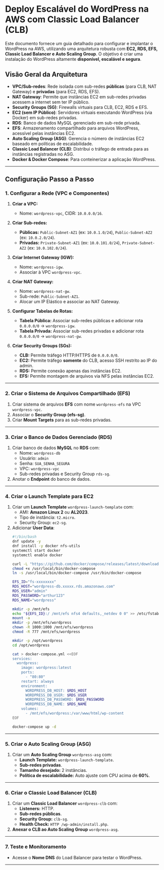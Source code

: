 # Deploy Escalável do WordPress na AWS com Classic Load Balancer (CLB)

Este documento fornece um guia detalhado para configurar e implantar o WordPress na AWS, utilizando uma arquitetura robusta com **EC2, RDS, EFS, Classic Load Balancer e Auto Scaling Group**. O objetivo é criar uma instalação do WordPress altamente **disponível, escalável e segura**.

## Visão Geral da Arquitetura

- **VPC/Sub-redes**: Rede isolada com sub-redes **públicas** (para CLB, NAT Gateway) e **privadas** (para EC2, RDS, EFS).
- **NAT Gateway**: Permite que instâncias EC2 em sub-redes privadas acessem a internet sem ter IP público.
- **Security Groups (SG)**: Firewalls virtuais para CLB, EC2, RDS e EFS.
- **EC2 (sem IP Público)**: Servidores virtuais executando WordPress (via Docker) em sub-redes privadas.
- **RDS**: Banco de dados MySQL gerenciado em sub-rede privada.
- **EFS**: Armazenamento compartilhado para arquivos WordPress, acessível pelas instâncias EC2.
- **Auto Scaling Group (ASG)**: Gerencia o número de instâncias EC2 baseado em políticas de escalabilidade.
- **Classic Load Balancer (CLB)**: Distribui o tráfego de entrada para as instâncias registradas no ASG.
- **Docker & Docker Compose**: Para conteinerizar a aplicação WordPress.

---

## Configuração Passo a Passo

### 1. Configurar a Rede (VPC e Componentes)

1. **Criar a VPC:**
   - Nome: `wordpress-vpc`, CIDR: `10.0.0.0/16`.

2. **Criar Sub-redes:**
   - **Públicas:** `Public-Subnet-AZ1` (ex: `10.0.1.0/24`), `Public-Subnet-AZ2` (ex: `10.0.2.0/24`).
   - **Privadas:** `Private-Subnet-AZ1` (ex: `10.0.101.0/24`), `Private-Subnet-AZ2` (ex: `10.0.102.0/24`).

3. **Criar Internet Gateway (IGW):**
   - Nome: `wordpress-igw`.
   - Associar à VPC `wordpress-vpc`.

4. **Criar NAT Gateway:**
   - Nome: `wordpress-nat-gw`.
   - Sub-rede: `Public-Subnet-AZ1`.
   - Alocar um IP Elástico e associar ao NAT Gateway.

5. **Configurar Tabelas de Rotas:**
   - **Tabela Pública:** Associar sub-redes públicas e adicionar rota `0.0.0.0/0` -> `wordpress-igw`.
   - **Tabela Privada:** Associar sub-redes privadas e adicionar rota `0.0.0.0/0` -> `wordpress-nat-gw`.

6. **Criar Security Groups (SGs):**
   - **CLB:** Permite tráfego HTTP/HTTPS de `0.0.0.0/0`.
   - **EC2:** Permite tráfego **somente** do CLB, acesso SSH restrito ao IP do admin.
   - **RDS:** Permite conexão apenas das instâncias EC2.
   - **EFS:** Permite montagem de arquivos via NFS pelas instâncias EC2.

---

### 2. Criar o Sistema de Arquivos Compartilhado (EFS)

1. Criar sistema de arquivos **EFS** com nome `wordpress-efs` na VPC `wordpress-vpc`.
2. Associar o **Security Group (efs-sg)**.
3. Criar **Mount Targets** para as sub-redes privadas.

---

### 3. Criar o Banco de Dados Gerenciado (RDS)

1. Criar banco de dados **MySQL** no **RDS** com:
   - Nome: `wordpress-db`
   - Usuário: `admin`
   - Senha: `SUA_SENHA_SEGURA`
   - VPC: `wordpress-vpc`
   - Sub-redes privadas e Security Group `rds-sg`.
2. Anotar o **Endpoint** do banco de dados.

---

### 4. Criar o Launch Template para EC2

1. Criar um **Launch Template** `wordpress-launch-template` com:
   - AMI: **Amazon Linux 2** ou **AL2023**.
   - Tipo de instância: `t2.micro`.
   - Security Group: `ec2-sg`.
2. Adicionar **User Data**:
   ```bash
   #!/bin/bash
   dnf update -y
   dnf install -y docker nfs-utils
   systemctl start docker
   systemctl enable docker
   
   curl -L "https://github.com/docker/compose/releases/latest/download/docker-compose-$(uname -s)-$(uname -m)" -o /usr/local/bin/docker-compose
   chmod +x /usr/local/bin/docker-compose
   ln -s /usr/local/bin/docker-compose /usr/bin/docker-compose
   
   EFS_ID="fs-xxxxxxxx"
   RDS_HOST="wordpress-db.xxxxx.rds.amazonaws.com"
   RDS_USER="admin"
   RDS_PASSWORD="arthur123"
   RDS_NAME="wordpress"
   
   mkdir -p /mnt/efs
   echo "${EFS_ID}:/ /mnt/efs nfs4 defaults,_netdev 0 0" >> /etc/fstab
   mount -a
   mkdir -p /mnt/efs/wordpress
   chown -R 1000:1000 /mnt/efs/wordpress
   chmod -R 777 /mnt/efs/wordpress
   
   mkdir -p /opt/wordpress
   cd /opt/wordpress
   
   cat > docker-compose.yml <<EOF
   services:
     wordpress:
       image: wordpress:latest
       ports:
         - "80:80"
       restart: always
       environment:
         WORDPRESS_DB_HOST: $RDS_HOST
         WORDPRESS_DB_USER: $RDS_USER
         WORDPRESS_DB_PASSWORD: $RDS_PASSWORD
         WORDPRESS_DB_NAME: $RDS_NAME
       volumes:
         - /mnt/efs/wordpress:/var/www/html/wp-content
   EOF
   
   docker-compose up -d
   ```

---

### 5. Criar o Auto Scaling Group (ASG)

1. Criar um **Auto Scaling Group** `wordpress-asg` com:
   - **Launch Template:** `wordpress-launch-template`.
   - **Sub-redes privadas**.
   - **Tamanho desejado:** 2 instâncias.
   - **Política de escalabilidade:** Auto ajuste com CPU acima de **60%**.

---

### 6. Criar o Classic Load Balancer (CLB)

1. Criar um **Classic Load Balancer** `wordpress-clb` com:
   - **Listeners:** HTTP.
   - **Sub-redes públicas**.
   - **Security Group:** `clb-sg`.
   - **Health Check:** `HTTP /wp-admin/install.php`.
2. **Anexar o CLB ao Auto Scaling Group** `wordpress-asg`.

---

### 7. Teste e Monitoramento

- Acesse o **Nome DNS** do Load Balancer para testar o WordPress.
---
